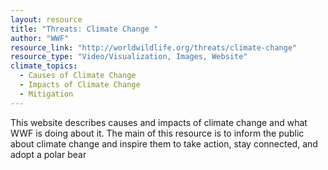 ```yaml
---
layout: resource
title: "Threats: Climate Change "
author: "WWF"
resource_link: "http://worldwildlife.org/threats/climate-change"
resource_type: "Video/Visualization, Images, Website"
climate_topics:
  - Causes of Climate Change
  - Impacts of Climate Change
  - Mitigation
---
```


This website describes causes and impacts of climate change and what WWF is doing about it. The main of this resource is to inform the public about climate change and inspire them to take action, stay connected, and adopt a polar bear
